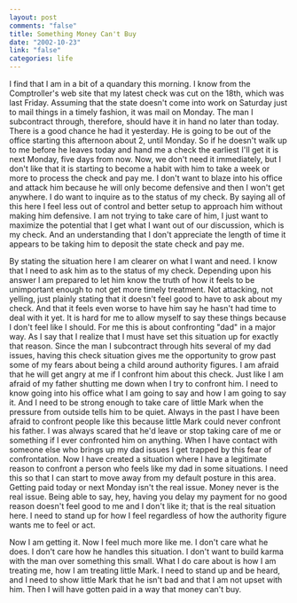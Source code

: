 ```yaml
--- 
layout: post
comments: "false"
title: Something Money Can't Buy
date: "2002-10-23"
link: "false"
categories: life
---
```

I find that I am in a bit of a quandary this morning. I know from the Comptroller's web site that my latest check was cut on the 18th, which was last Friday. Assuming that the state doesn't come into work on Saturday just to mail things in a timely fashion, it was mail on Monday. The man I subcontract through, therefore, should have it in hand no later than today. There is a good chance he had it yesterday. He is going to be out of the office starting this afternoon about 2, until Monday. So if he doesn't walk up to me before he leaves today and hand me a check the earliest I'll get it is next Monday, five days from now. Now, we don't need it immediately, but I don't like that it is starting to become a habit with him to take a week or more to process the check and pay me. I don't want to blaze into his office and attack him because he will only become defensive and then I won't get anywhere. I do want to inquire as to the status of my check. By saying all of this here I feel less out of control and better setup to approach him without making him defensive. I am not trying to take care of him, I just want to maximize the potential that I get what I want out of our discussion, which is my check. And an understanding that I don't appreciate the length of time it appears to be taking him to deposit the state check and pay me.

By stating the situation here I am clearer on what I want and need. I know that I need to ask him as to the status of my check. Depending upon his answer I am prepared to let him know the truth of how it feels to be unimportant enough to not get more timely treatment. Not attacking, not yelling, just plainly stating that it doesn't feel good to have to ask about my check. And that it feels even worse to have him say he hasn't had time to deal with it yet. It is hard for me to allow myself to say these things because I don't feel like I should. For me this is about confronting "dad" in a major way. As I say that I realize that I must have set this situation up for exactly that reason. Since the man I subcontract through hits several of my dad issues, having this check situation gives me the opportunity to grow past some of my fears about being a child around authority figures. I am afraid that he will get angry at me if I confront him about this check. Just like I am afraid of my father shutting me down when I try to confront him. I need to know going into his office what I am going to say and how I am going to say it. And I need to be strong enough to take care of little Mark when the pressure from outside tells him to be quiet. Always in the past I have been afraid to confront people like this because little Mark could never confront his father. I was always scared that he'd leave or stop taking care of me or something if I ever confronted him on anything. When I have contact with someone else who brings up my dad issues I get trapped by this fear of confrontation. Now I have created a situation where I have a legitimate reason to confront a person who feels like my dad in some situations. I need this so that I can start to move away from my default posture in this area. Getting paid today or next Monday isn't the real issue. Money never is the real issue. Being able to say, hey, having you delay my payment for no good reason doesn't feel good to me and I don't like it; that is the real situation here. I need to stand up for how I feel regardless of how the authority figure wants me to feel or act.

Now I am getting it. Now I feel much more like me. I don't care what he does. I don't care how he handles this situation. I don't want to build karma with the man over something this small. What I do care about is how I am treating me, how I am treating little Mark. I need to stand up and be heard, and I need to show little Mark that he isn't bad and that I am not upset with him. Then I will have gotten paid in a way that money can't buy.
